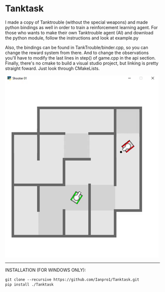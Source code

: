 # Tanktask

I made a copy of Tanktrouble (without the special weapons) and made python bindings as well in order to train a reinforcement learning agent.
For those who wants to make their own Tanktrouble agent (AI) and download the python module, follow the instructions and look at example.py

Also, the bindings can be found in TankTrouble/binder.cpp, so you can change the reward system from there. And to change the observations you'll have to modify the last lines in step() of game.cpp in the api section.
Finally, there's no cmake to build a visual studio project, but linking is pretty straight foward. Just look through CMakeLists.

<img src="https://github.com/Ianpro1/Tanktask/blob/master/Tanktask.gif" width="500">

******

INSTALLATION (FOR WINDOWS ONLY):

```
git clone --recursive https://github.com/Ianpro1/Tanktask.git
pip install ./Tanktask
```
